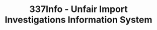 ---
bigquery: https://console.cloud.google.com/bigquery?p=patents-public-data&d=usitc_investigations&page=dataset&project=sheets-management-319211
citation: US International Trade Commission 337Info Unfair Import Investigations Information
  System
contributors: US International Trade Comission
cost: None
description: US International Trade Commission 337Info Unfair Import Investigations
  Information System contains data on investigations done under Section 337. Section
  337 declares the infringement of certain statutory intellectual property rights
  and other forms of unfair competition in import trade to be unlawful practices.
  Most Section 337 investigations involve allegations of patent or registered trademark
  infringement.
documentation: FAQ and tutorial available on the site
last_edit: Mon, 04 Apr 2022 19:10:40 GMT
location: https://pubapps2.usitc.gov/337external/
maintained_by: US International Trade Comission
schema_fields: '[''actualStartDateEvidHear'', ''startDateMarkmanHearing'', ''dateCreated'',
  ''reportingRequirements'', ''actualEndDateEvidHear'', ''htsNumbers'', ''teoIdDueDate'',
  ''internalRemand'', ''docketNo'', ''dateComplaintFiled'', ''finalIdOnViolationDue'',
  ''targetDate'', ''patentNumber'', ''dateOfPublicationFrNotice'', ''respondent'',
  ''title'', ''teoReliefGranted'', ''teoProceedingInvolved'', ''currentStatus'', ''publication_number'',
  ''markmanHearing'', ''patentNumbers'', ''finalDetNoViolation'', ''ouiiParticipation'',
  ''cafcAppeals'', ''invUnfairAct'', ''gcAttorney'', ''finalIdOnViolationIssue'',
  ''issueDateOtherNonFinal'', ''trademarkNumbers'', ''complainant'', ''scheduledStartDateEvidHear'',
  ''finalDetViolation'', ''endDateMarkmanHearing'', ''currentActiveALJ'', ''aljAssigned'',
  ''investigationNo'', ''investigationTermDate'', ''copyrightNumbers'', ''ouiiAttorney'',
  ''lastUpdated'', ''investigationType'', ''scheduledEndDateEvidHear'', ''id'', ''teoIdIssueDate'']'
shortname: unfair_import_investigations
tags:
- import
- legal
- trade
timeframe: 2008-2021 (prior to 2008 downloadable as a JSON file)
title: 337Info - Unfair Import Investigations Information System
uuid: 2721f5ec-e599-4890-9265-9706719fc71e
---
